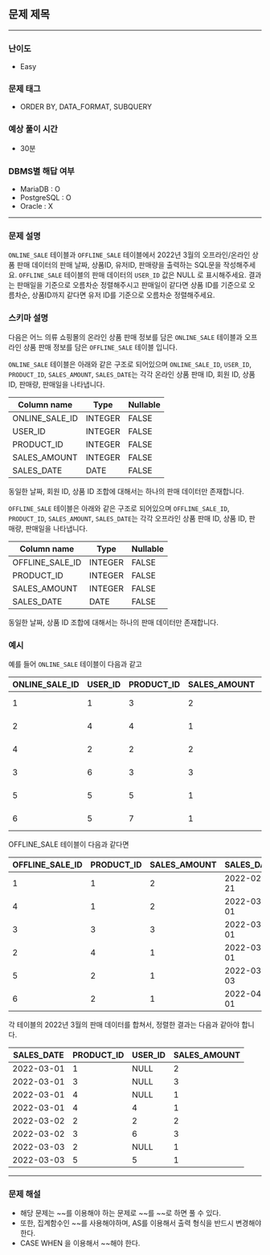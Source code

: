 ## 문제 제목

---

### 난이도 
- Easy

### 문제 태그
- ORDER BY, DATA_FORMAT, SUBQUERY

### 예상 풀이 시간
- 30분 

### DBMS별 해답 여부
- MariaDB : O
- PostgreSQL : O
- Oracle : X

---

### 문제 설명
`ONLINE_SALE` 테이블과 `OFFLINE_SALE` 테이블에서 2022년 3월의 오프라인/온라인 상품 판매 데이터의 판매 날짜, 상품ID, 유저ID, 판매량을 출력하는 SQL문을 작성해주세요. 
`OFFLINE_SALE` 테이블의 판매 데이터의 `USER_ID` 값은 NULL 로 표시해주세요. 결과는 판매일을 기준으로 오름차순 정렬해주시고 판매일이 같다면 
상품 ID를 기준으로 오름차순, 상품ID까지 같다면 유저 ID를 기준으로 오름차순 정렬해주세요.


### 스키마 설명
다음은 어느 의류 쇼핑몰의 온라인 상품 판매 정보를 담은 `ONLINE_SALE` 테이블과 오프라인 상품 판매 정보를 담은 `OFFLINE_SALE` 테이블 입니다.

`ONLINE_SALE` 테이블은 아래와 같은 구조로 되어있으며 `ONLINE_SALE_ID`, `USER_ID`, `PRODUCT_ID`, `SALES_AMOUNT`, `SALES_DATE`는 
각각 온라인 상품 판매 ID, 회원 ID, 상품 ID, 판매량, 판매일을 나타냅니다.

|Column name	|Type	| Nullable |
|--|--|----------|
|ONLINE_SALE_ID	|INTEGER| 	FALSE   |
|USER_ID	|INTEGER	| FALSE    |
|PRODUCT_ID	|INTEGER	| FALSE    |
|SALES_AMOUNT	|INTEGER	| FALSE    |
|SALES_DATE	|DATE	|FALSE|
동일한 날짜, 회원 ID, 상품 ID 조합에 대해서는 하나의 판매 데이터만 존재합니다.

`OFFLINE_SALE` 테이블은 아래와 같은 구조로 되어있으며 `OFFLINE_SALE_ID`, `PRODUCT_ID`, `SALES_AMOUNT`, `SALES_DATE`는 각각 오프라인
상품 판매 ID, 상품 ID, 판매량, 판매일을 나타냅니다.

|Column name	|Type|	Nullable|
|--|--|--|
|OFFLINE_SALE_ID|	INTEGER|	FALSE|
|PRODUCT_ID|	INTEGER|	FALSE|
|SALES_AMOUNT|	INTEGER|	FALSE|
|SALES_DATE|	DATE|	FALSE|
동일한 날짜, 상품 ID 조합에 대해서는 하나의 판매 데이터만 존재합니다.


### 예시
예를 들어 `ONLINE_SALE` 테이블이 다음과 같고

|ONLINE_SALE_ID|	USER_ID|	PRODUCT_ID|	SALES_AMOUNT|	SALES_DATE|
|--|--|--|--|--|
|1|	1|	3|	2|	2022-02-25|
|2|	4|	4|	1|	2022-03-01|
|4|	2| 2|	2|	2022-03-02|
|3|	6|	3|	3|	2022-03-02|
|5|	5|	5|	1|	2022-03-03|
|6|	5|	7|	1|	2022-04-06|
OFFLINE_SALE 테이블이 다음과 같다면

|OFFLINE_SALE_ID|	PRODUCT_ID|	SALES_AMOUNT|	SALES_DATE|
|--|--|--|--|
|1|	1|	2|	2022-02-21|
|4|	1|	2|	2022-03-01|
|3|	3|	3|	2022-03-01|
|2|	4|	1|	2022-03-01|
|5|	2|	1|	2022-03-03|
|6|	2|	1|	2022-04-01|
각 테이블의 2022년 3월의 판매 데이터를 합쳐서, 정렬한 결과는 다음과 같아야 합니다.

|SALES_DATE|	PRODUCT_ID|	USER_ID|	SALES_AMOUNT|
|--|--|--|--|
|2022-03-01|	1|	NULL|	2|
|2022-03-01	|3	|NULL	|3|
|2022-03-01	|4	|NULL	|1|
|2022-03-01	|4	|4	|1|
|2022-03-02	|2	|2	|2|
|2022-03-02	|3	|6	|3|
|2022-03-03	|2	|NULL	|1|
|2022-03-03	|5	|5	|1|


---

### 문제 해설

- 해당 문제는 ~~를 이용해야 하는 문제로 ~~를 ~~로 하면 풀 수 있다.
- 또한, 집계함수인 ~~를 사용해야하며, AS를 이용해서 출력 형식을 반드시 변경해야한다.
- CASE WHEN 을 이용해서 ~~해야 한다.


